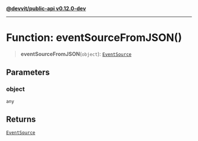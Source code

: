 [**@devvit/public-api v0.12.0-dev**](../../../../README.md)

---

# Function: eventSourceFromJSON()

> **eventSourceFromJSON**(`object`): [`EventSource`](../../../../enumerations/EventSource.md)

## Parameters

### object

`any`

## Returns

[`EventSource`](../../../../enumerations/EventSource.md)

